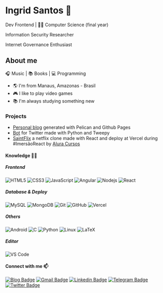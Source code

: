 # Ingrid Santos 🐼

Dev Frontend | 👩‍🎓 Computer Science (final year)

Information Security Researcher

Internet Governance Enthusiast

## About me

🎧 Music | 📚 Books | 💻 Programming

- 🌎 I'm from  Manaus, Amazonas - Brasil
- 🎮 I like to play video games
- 📚 I'm always studying something new
  
### Projects

- [Personal blog](https://ingridl-santos.github.io/) generated with Pelican and Github Pages
- [Bot](https://github.com/ingridl-santos/twitter-bot) for Twitter made with Python and Tweepy
- [SaintFlix](https://saintflix.vercel.app/) a netflix clone made with React and deploy at Vercel during #ImersãoReact by [Alura Cursos](https://www.alura.com.br/)

#### Knowledge 👩‍💻

##### Frontend

  ![HTML5](https://img.shields.io/badge/-HTML5-%23E44D27?style=flat-square&logo=html5&logoColor=ffffff)
  ![CSS3](https://img.shields.io/badge/-CSS3-%231572B6?style=flat-square&logo=css3)
  ![JavaScript](https://img.shields.io/badge/-JavaScript-F7DF1E?style=flat-square&logo=javascript&logoColor=black)
  ![Angular](https://img.shields.io/badge/-Angular-DD0031?style=flat-square&logo=angular)
  ![Nodejs](https://img.shields.io/badge/-Nodejs-339933?style=flat-square&logo=Node.js&logoColor=white)
  ![React](https://img.shields.io/badge/-React-61DAFB?style=flat-square&logo=react&logoColor=222)

##### Database & Deploy

  ![MySQL](https://img.shields.io/badge/-MySQL-4479A1?style=flat-square&logo=mysql&logoColor=white)
  ![MongoDB](https://img.shields.io/badge/-MongoDB-47A248?style=flat-square&logo=mongodb&logoColor=white)
  ![Git](https://img.shields.io/badge/-Git-F05032?style=flat-square&logo=git&logoColor=white)
  ![GitHub](https://img.shields.io/badge/-GitHub-181717?style=flat-square&logo=github)
  ![Vercel](https://img.shields.io/badge/-Vercel-000000?style=flat-square&logo=vercel)

##### Others

![Android](https://img.shields.io/badge/-android-3DDC84?style=flat-square&logo=android&logoColor=white)
![C](https://img.shields.io/badge/-A8B9CC?style=flat-square&logo=c&logoColor=white)
![Python](https://img.shields.io/badge/-Python-3776AB?style=flat-square&logo=python&logoColor=yellow)
![Linux](https://img.shields.io/badge/-Linux-FCC624?style=flat-square&logo=linux&logoColor=black)
![LaTeX](https://img.shields.io/badge/-LaTeX-008080?style=flat-square&logo=latex)

##### Editor

![VS Code](https://img.shields.io/badge/-VSCode-007ACC?style=flat-square&logo=visual-studio-code)

#### Connect with me 📫

[![Blog Badge](https://img.shields.io/badge/Blog-14A0C4?style=flat-square&logo=Pelican&logoColor=white&link=https://ingridl-santos.github.io/)](https://ingridl-santos.github.io/)
[![Gmail Badge](https://img.shields.io/badge/-Gmail-c14438?style=flat-square&logo=Gmail&logoColor=white&link=mailto:ingrid.lds15@gmail.com)](mailto:ingrid.lds15@gmail.com)
[![Linkedin Badge](https://img.shields.io/badge/-LinkedIn-0077B5?style=flat-square&logo=Linkedin&logoColor=white&link=https://linkedin.com/in/ingrid-l-santos/)](https://linkedin.com/in/ingrid-l-santos/)
[![Telegram Badge](https://img.shields.io/badge/Telegram-2CA5E0?style=flat-square&logo=Telegram&logoColor=white&link=https://t.me/ingrid_santos)](https://t.me/ingrid_santos)
[![Twitter Badge](https://img.shields.io/badge/-Twitter-1DA1F2?style=flat-square&labelColor=1ca0f1&logo=twitter&logoColor=white&link=https://twitter.com/ingridl_santos)](https://twitter.com/ingridl_santos)